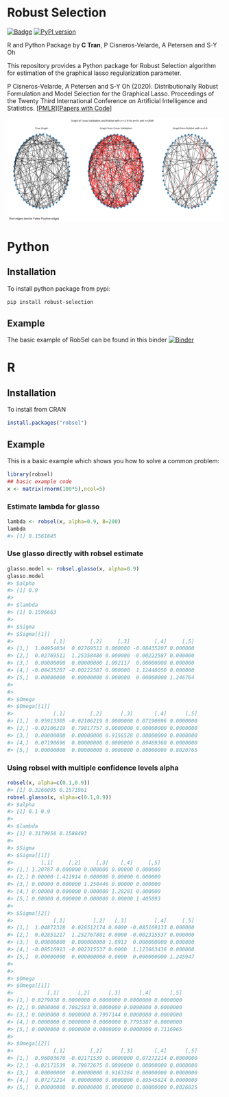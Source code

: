 Robust Selection
================

[![Badge](https://www.r-pkg.org/badges/version/robsel)](https://cran.r-project.org/web/packages/robsel/index.html)
[![PyPI version](https://badge.fury.io/py/robust-selection.svg)](https://badge.fury.io/py/robust-selection)

R and Python Package by **C Tran**, P Cisneros-Velarde, A Petersen and S-Y Oh

This repository provides a Python package for Robust Selection algorithm 
for estimation of the graphical lasso regularization parameter.

P Cisneros-Velarde, A Petersen and S-Y Oh (2020). Distributionally Robust Formulation and Model Selection for the Graphical Lasso. Proceedings of the Twenty Third International Conference on Artificial Intelligence and Statistics. [[PMLR](http://proceedings.mlr.press/v108/cisneros20a.html)][[Papers with Code](https://paperswithcode.com/paper/distributionally-robust-formulation-and-model)]

![CV vs. RobSel](https://github.com/dddlab/robust-selection/raw/main/examples/cv-vs-robsel.png)

# Python
## Installation
 To install python package from pypi:
```bash
pip install robust-selection
```

## Example
The basic example of RobSel can be found in this binder
[![Binder](https://mybinder.org/badge_logo.svg)](https://mybinder.org/v2/gh/dddlab/robust-selection/main?filepath=examples%2Frobsel_cv_example.ipynb)

# R
## Installation
To install from CRAN
```r
install.packages("robsel")
```

## Example

This is a basic example which shows you how to solve a common problem:

``` r
library(robsel)
## basic example code
x <- matrix(rnorm(100*5),ncol=5)
```
### Estimate lambda for glasso
``` r
lambda <- robsel(x, alpha=0.9, B=200)
lambda
#> [1] 0.1561845
```
### Use glasso directly with robsel estimate
```r
glasso.model <- robsel.glasso(x, alpha=0.9)
glasso.model
#> $alpha
#> [1] 0.9
#> 
#> $lambda
#> [1] 0.1596663
#> 
#> $Sigma
#> $Sigma[[1]]
#>             [,1]        [,2]     [,3]        [,4]     [,5]
#> [1,]  1.04954034  0.02769511 0.000000 -0.08435207 0.000000
#> [2,]  0.02769511  1.25358486 0.000000 -0.00222587 0.000000
#> [3,]  0.00000000  0.00000000 1.092117  0.00000000 0.000000
#> [4,] -0.08435207 -0.00222587 0.000000  1.12448050 0.000000
#> [5,]  0.00000000  0.00000000 0.000000  0.00000000 1.246764
#> 
#> 
#> $Omega
#> $Omega[[1]]
#>             [,1]        [,2]      [,3]       [,4]      [,5]
#> [1,]  0.95913305 -0.02106219 0.0000000 0.07190696 0.0000000
#> [2,] -0.02106219  0.79817757 0.0000000 0.00000000 0.0000000
#> [3,]  0.00000000  0.00000000 0.9156528 0.00000000 0.0000000
#> [4,]  0.07190696  0.00000000 0.0000000 0.89469360 0.0000000
#> [5,]  0.00000000  0.00000000 0.0000000 0.00000000 0.8020765
```
### Using robsel with multiple confidence levels alpha
```r
robsel(x, alpha=c(0.1,0.9))
#> [1] 0.3266095 0.1571961
robsel.glasso(x, alpha=c(0.1,0.9))
#> $alpha
#> [1] 0.1 0.9
#> 
#> $lambda
#> [1] 0.3179958 0.1588493
#> 
#> $Sigma
#> $Sigma[[1]]
#>         [,1]     [,2]     [,3]    [,4]     [,5]
#> [1,] 1.20787 0.000000 0.000000 0.00000 0.000000
#> [2,] 0.00000 1.411914 0.000000 0.00000 0.000000
#> [3,] 0.00000 0.000000 1.250446 0.00000 0.000000
#> [4,] 0.00000 0.000000 0.000000 1.28281 0.000000
#> [5,] 0.00000 0.000000 0.000000 0.00000 1.405093
#> 
#> $Sigma[[2]]
#>             [,1]         [,2]   [,3]         [,4]     [,5]
#> [1,]  1.04872328  0.028512174 0.0000 -0.085169133 0.000000
#> [2,]  0.02851217  1.252767801 0.0000 -0.002315537 0.000000
#> [3,]  0.00000000  0.000000000 1.0913  0.000000000 0.000000
#> [4,] -0.08516913 -0.002315537 0.0000  1.123663436 0.000000
#> [5,]  0.00000000  0.000000000 0.0000  0.000000000 1.245947
#> 
#> 
#> $Omega
#> $Omega[[1]]
#>           [,1]      [,2]      [,3]      [,4]      [,5]
#> [1,] 0.8279038 0.0000000 0.0000000 0.0000000 0.0000000
#> [2,] 0.0000000 0.7082583 0.0000000 0.0000000 0.0000000
#> [3,] 0.0000000 0.0000000 0.7997144 0.0000000 0.0000000
#> [4,] 0.0000000 0.0000000 0.0000000 0.7795387 0.0000000
#> [5,] 0.0000000 0.0000000 0.0000000 0.0000000 0.7116965
#> 
#> $Omega[[2]]
#>             [,1]        [,2]      [,3]       [,4]      [,5]
#> [1,]  0.96003670 -0.02171539 0.0000000 0.07272214 0.0000000
#> [2,] -0.02171539  0.79872675 0.0000000 0.00000000 0.0000000
#> [3,]  0.00000000  0.00000000 0.9163384 0.00000000 0.0000000
#> [4,]  0.07272214  0.00000000 0.0000000 0.89545824 0.0000000
#> [5,]  0.00000000  0.00000000 0.0000000 0.00000000 0.8026025
```
